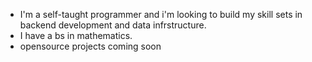 - I'm a self-taught programmer and i'm looking to build my skill sets in backend development and data infrstructure. 
- I have a bs in mathematics.
- opensource projects coming soon
